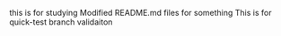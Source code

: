 this is for studying
Modified README.md files for something
This is for quick-test branch validaiton